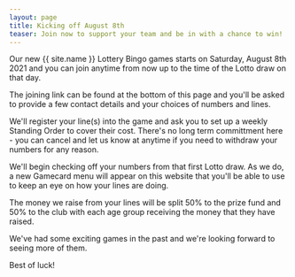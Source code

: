 ```yaml
---
layout: page
title: Kicking off August 8th
teaser: Join now to support your team and be in with a chance to win!
---
```


Our new {{ site.name }} Lottery Bingo games starts on Saturday, August 8th 2021 and you can join anytime from now up to the time of the Lotto draw on that day.

The joining link can be found at the bottom of this page and you'll be asked to provide a few contact details and your choices of numbers and lines.

We'll register your line(s) into the game and ask you to set up a weekly Standing Order to cover their cost. There's no long term committment here - you can cancel and let us know at anytime if you need to withdraw your numbers for any reason.

We'll begin checking off your numbers from that first Lotto draw. As we do, a new Gamecard menu will appear on this website that you'll be able to use to keep an eye on how your lines are doing.

The money we raise from your lines will be split 50% to the prize fund and 50% to the club with each age group receiving the money that they have raised.

We've had some exciting games in the past and we're looking forward to seeing more of them.

Best of luck!